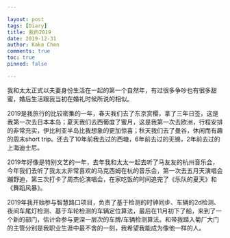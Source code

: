 ```yaml
---

layout: post
tags: [Diary]
title: 我的2019
date: 2019-12-31
author: Kaka Chen
comments: true
toc: true
pinned: false

---
```


我和太太正式以夫妻身份生活在一起的第一个自然年，有过很多争吵也有很多甜蜜，婚后生活跟我当初在婚礼时候所说的相似。

2019是我旅行的比较密集的一年，春天我们去了东京赏樱，拿了三年日签，这是我第一次去日本本岛；夏天我们去西葡度了蜜月，这是我第一次去欧洲，行程安排的非常充实，伊比利亚半岛比我想象的更加惊喜；秋天我们去了曼谷，休闲而有趣的周末short trip。还去了10年前我去过的西塘，6年前去过的无锡，2年前去过的上海迪士尼。

2019年好像是特别文艺的一年，去年我和太太一起去听了马友友的杭州音乐会，今年我们去听了我太太非常喜欢的马克西姆在杭的音乐会，第一次去五月天演唱会蹦野迪，第三次打卡了周杰伦演唱会，在家吃饭的时间追完了《乐队的夏天》和《舞蹈风暴》。

2019年我开始参与智慧路口项目，负责了基于检测的时钟同步、车辆的2d检测、夜间车尾灯检测、基于车轮检测的车辆定位算法，最后在11月初下了船，来到了一个新的部门，估计会参与更深一层次的车牌/车辆检测算法。和带我踏入菊厂大门的主管分别是我职业生涯中最不舍的一刻，我希望我能成为像他一样的人。